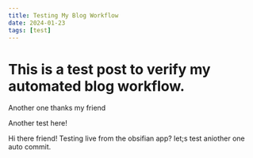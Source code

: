 ```yaml
---
title: Testing My Blog Workflow
date: 2024-01-23
tags: [test]
---
```


# This is a test post to verify my automated blog workflow.

Another one thanks my friend

Another test here!

Hi there friend! Testing live from the obsifian app?
let;s test aniother one auto commit.
